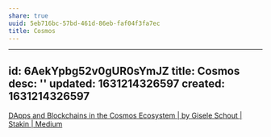```yaml
---
share: true
uuid: 5eb716bc-57bd-461d-86eb-faf04f3fa7ec
title: Cosmos
---
```

---
id: 6AekYpbg52v0gUR0sYmJZ
title: Cosmos
desc: ''
updated: 1631214326597
created: 1631214326597
---

[DApps and Blockchains in the Cosmos Ecosystem | by Gisele Schout | Stakin | Medium](https://medium.com/stakin/dapps-and-blockchains-built-on-the-cosmos-ecosystem-31731494570b)
